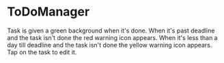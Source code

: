 # ToDoManager
Task is given a green background when it's done.
When it's past deadline and the task isn't done the red warning icon appears.
When it's less than a day till deadline and the task isn't done the yellow warning icon appears.
Tap on the task to edit it.
